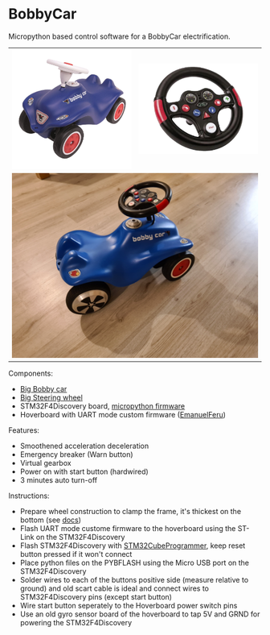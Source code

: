 # BobbyCar

Micropython based control software for a BobbyCar electrification.

<table>
 <tr>
  <td><img src="doc/img/big_bobbycar.png" width="250"></td>
  <td><img src="doc/img/big_wheel.png" width="250"></td> 
 </tr>
 <tr>
  <td colspan="2"><img src="doc/img/finished_project.jpg" width="500"></td>
 </tr>
</table>

Components: 
 - [Big Bobby car](doc/img/big_bobbycar.png)
 - [Big Steering wheel](doc/img/big_wheel.png)
 - STM32F4Discovery board, [micropython firmware](firmware)
 - Hoverboard with UART mode custom firmware ([EmanuelFeru](firmware/hoverboard-firmware-hack-FOC))
 
Features:
  - Smoothened acceleration deceleration
  - Emergency breaker (Warn button)
  - Virtual gearbox
  - Power on with start button (hardwired)
  - 3 minutes auto turn-off

Instructions:
 - Prepare wheel construction to clamp the frame, it's thickest on the bottom (see [docs](doc/img))
 - Flash UART mode custome firmware to the hoverboard using the ST-Link on the STM32F4Discovery
 - Flash STM32F4Discovery with [STM32CubeProgrammer](https://www.st.com/en/development-tools/stm32cubeprog.html), keep reset button pressed if it won't connect
 - Place python files on the PYBFLASH using the Micro USB port on the STM32F4Discovery
 - Solder wires to each of the buttons positive side (measure relative to ground) and old scart cable is ideal and connect wires to STM32F4Discovery pins (except start button)
 - Wire start button seperately to the Hoverboard power switch pins
 - Use an old gyro sensor board of the hoverboard to tap 5V and GRND for powering the STM32F4Discovery
